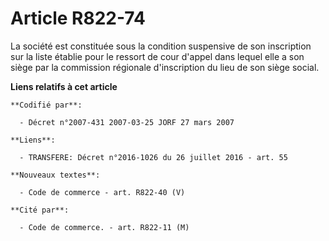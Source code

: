 # Article R822-74

La société est constituée sous la condition suspensive de son inscription sur la liste établie pour le ressort de cour
d'appel dans lequel elle a son siège par la commission régionale d'inscription du lieu de son siège social.

**Liens relatifs à cet article**

	**Codifié par**:

	  - Décret n°2007-431 2007-03-25 JORF 27 mars 2007

	**Liens**:

	  - TRANSFERE: Décret n°2016-1026 du 26 juillet 2016 - art. 55

	**Nouveaux textes**:

	  - Code de commerce - art. R822-40 (V)

	**Cité par**:

	  - Code de commerce. - art. R822-11 (M)
